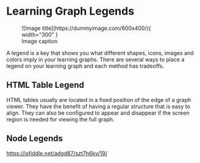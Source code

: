 # Learning Graph Legends

<figure markdown="span">
  ![Image title](https://dummyimage.com/600x400/){ width="300" }
  <figcaption>Image caption</figcaption>
</figure>


A legend is a key that shows you what different shapes, icons, images and colors imply
in your learning graphs.
There are several ways to place a legend on your learning graph
and each method has tradeoffs.

## HTML Table Legend

HTML tables usually are located in a fixed position of the edge of a graph viewer.
They have the benefit of having a regular structure that is easy to align.
They can also be configured to appear and disappear if the screen region
is needed for viewing the full graph.

## Node Legends

[](https://visjs.github.io/vis-network/examples/network/exampleApplications/nodeLegend.html)

https://jsfiddle.net/adgd87/szt7h6kv/19/
